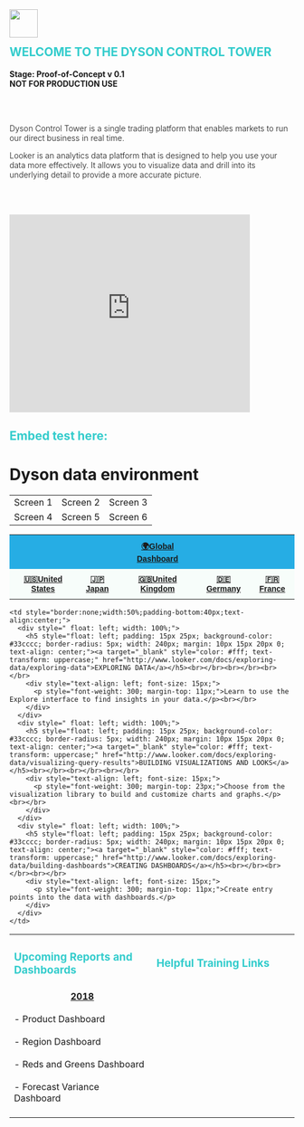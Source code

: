<div style="float: left;">
<img src="https://upload.wikimedia.org/wikipedia/commons/2/2f/Dyson_logo.svg" border="0" height = "50">
</div>
<br><br />

<h2 style="text-transform: uppercase;float: center; color:  #33cccc ">
Welcome to the Dyson Control Tower
</h2>

<span style="font-weight: 300; float: center">
<b>Stage: Proof-of-Concept v 0.1</b> <br>
<b>NOT FOR PRODUCTION USE</b>


<br><br />

Dyson Control Tower is a single trading platform that enables markets to run our direct business in real time.

Looker is an analytics data platform that is designed to help you use your data more effectively. It allows you to visualize data and drill into its underlying detail to provide a more accurate picture.

<br><br />

<iframe width="425" height="350" frameborder="0" scrolling="no" src="https://dysonuk.eu.looker.com/embed/D9cS6U18NczU2ai0YoYmSb"></iframe>


<h2 style="color: #33cccc ">
Embed test here:
</h2>

<h1>Dyson data environment</h1>
<table width="494">
<tbody>
<tr>
<td>Screen 1</td>
<td>Screen 2</td>
<td>Screen 3</td>
</tr>
<tr>
<td>Screen 4</td>
<td>Screen 5</td>
<td>Screen 6</td>
</tr>
<tr>
</tr>
</tbody>
</table>



<style type="text/css">
.tg  {border-collapse:collapse;border-spacing:0;border-color:#999;}
.tg td{font-family:Arial, sans-serif;font-size:14px;padding:10px 5px;border-style:solid;border-width:0px;overflow:hidden;word-break:normal;border-color:#999;color:#444;background-color:#F7FDFA;}
.tg th{font-family:Arial, sans-serif;font-size:14px;font-weight:normal;padding:10px 5px;border-style:solid;border-width:0px;overflow:hidden;word-break:normal;border-color:#999;color:#fff;background-color:#26ADE4;}
.tg .tg-mqa1{font-weight:bold;border-color:#000000;text-align:center;vertical-align:top}
</style>
<table class="tg">
  <tr>
    <th class="tg-mqa1" colspan="2"></th>
    <th class="tg-mqa1"><a href="https://dysonuk.eu.looker.com/dashboards/9?Channel%20grouping=&filter_config=%7B%22Channel%20grouping%22:%5B%7B%22type%22:%22%3D%22,%22values%22:%5B%7B%22constant%22:%22%22%7D,%7B%7D%5D,%22id%22:2%7D%5D%7D">🌍Global Dashboard</a></th>
    <th class="tg-mqa1" colspan="2"></th>
  </tr>
  <tr>
    <td class="tg-mqa1"><a href="https://dysonuk.eu.looker.com/dashboards/8?Property=www.dyson.com">🇺🇸United States</a></td>
    <td class="tg-mqa1"><a href="https://dysonuk.eu.looker.com/dashboards/8?Property=www.dyson.co.jp">🇯🇵Japan</a></td>
    <td class="tg-mqa1"><a href="https://dysonuk.eu.looker.com/dashboards/8?Property=www.dyson.co.uk">🇬🇧United Kingdom</a></td>
    <td class="tg-mqa1"><a href="https://dysonuk.eu.looker.com/dashboards/8?Property=www.dyson.de">🇩🇪Germany</a></td>
    <td class="tg-mqa1"><a href="https://dysonuk.eu.looker.com/dashboards/8?Property=www.dyson.fr">🇫🇷France</a></td>
  </tr>
</table>

  <table style="border:none;">
  <tr>
    <td style="border:none;width:50%;">
      <h3 style="color: #33cccc ">
        Upcoming Reports and Dashboards
        </h3>
    </td>
    <td style="border:none;width:50%;">
      <h3 style="color: #33cccc ">
        Helpful Training Links
        </h3>
    </td>
  </tr>


  <tr>
    <td style="border:none;width:50%;text-align:left;">
    <u><b style = "margin: 0px 0px 0px 100px"> 2018 </b></u> <br></br>
      - Product Dashboard <br></br>
      - Region Dashboard <br></br>
      - Reds and Greens Dashboard  <br></br>
      - Forecast Variance Dashboard  <br></br>
    </td>

    <td style="border:none;width:50%;padding-bottom:40px;text-align:center;">
      <div style=" float: left; width: 100%;">
        <h5 style="float: left; padding: 15px 25px; background-color: #33cccc; border-radius: 5px; width: 240px; margin: 10px 15px 20px 0; text-align: center;"><a target="_blank" style="color: #fff; text-transform: uppercase;" href="http://www.looker.com/docs/exploring-data/exploring-data">EXPLORING DATA</a></h5><br></br><br></br><br></br>
        <div style="text-align: left; font-size: 15px;">
          <p style="font-weight: 300; margin-top: 11px;">Learn to use the Explore interface to find insights in your data.</p><br></br>
        </div>
      </div>
      <div style=" float: left; width: 100%;">
        <h5 style="float: left; padding: 15px 25px; background-color: #33cccc; border-radius: 5px; width: 240px; margin: 10px 15px 20px 0; text-align: center;"><a target="_blank" style="color: #fff; text-transform: uppercase;" href="http://www.looker.com/docs/exploring-data/visualizing-query-results">BUILDING VISUALIZATIONS AND LOOKS</a></h5><br></br><br></br><br></br>
        <div style="text-align: left; font-size: 15px;">
          <p style="font-weight: 300; margin-top: 23px;">Choose from the visualization library to build and customize charts and graphs.</p><br></br>
        </div>
      </div>
      <div style=" float: left; width: 100%;">
        <h5 style="float: left; padding: 15px 25px; background-color: #33cccc; border-radius: 5px; width: 240px; margin: 10px 15px 20px 0; text-align: center;"><a target="_blank" style="color: #fff; text-transform: uppercase;" href="http://www.looker.com/docs/exploring-data/building-dashboards">CREATING DASHBOARDS</a></h5><br></br><br></br><br></br>
        <div style="text-align: left; font-size: 15px;">
          <p style="font-weight: 300; margin-top: 11px;">Create entry points into the data with dashboards.</p>
        </div>
      </div>
    </td>
  </tr>
